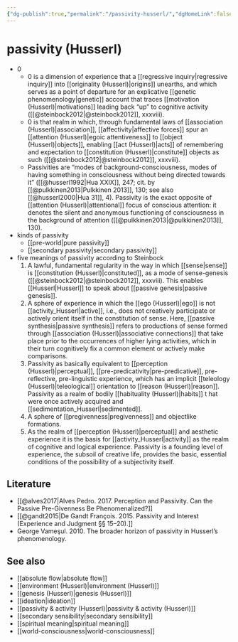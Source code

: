 ```yaml
---
{"dg-publish":true,"permalink":"/passivity-husserl/","dgHomeLink":false,"dgPassFrontmatter":false}
---
```


# passivity (Husserl)
- 0
	- 0 is a dimension of experience that a [[regressive inquiry|regressive inquiry]] into [[originality (Husserl)|origins]] unearths, and which serves as a point of departure for an explicative [[genetic phenomenology|genetic]] account that traces [[motivation (Husserl)|motivations]] leading back “up” to cognitive activity ([[@steinbock2012|@steinbock2012]], xxxviii).
	- 0 is that realm in which, through fundamental laws of [[association (Husserl)|association]], [[affectivity|affective forces]] spur an [[attention (Husserl)|egoic attentiveness]] to [[object (Husserl)|objects]], enabling [[act (Husserl)|acts]] of remembering and expectation to [[constitution (Husserl)|constitute]] objects as such ([[@steinbock2012|@steinbock2012]], xxxviii).
	- Passivities are “modes of background-consciousness, modes of having something in consciousness without being directed towards it” ([[@husserl1992|Hua XXIX]], 247; cit. by [[@pulkkinen2013|Pulkkinen 2013]], 130; see also [[@husserl2000|Hua 31]], 4). Passivity is the exact opposite of [[attention (Husserl)|attentional]] focus of conscious attention: it denotes the silent and anonymous functioning of consciousness in the background of attention ([[@pulkkinen2013|@pulkkinen2013]], 130).  
- kinds of passivity
	- [[pre-world|pure passivity]]
	- [[secondary passivity|secondary passivity]]
- five meanings of passivity according to Steinbock
	1. A lawful, fundamental regularity in the way in which [[sense|sense]] is [[constitution (Husserl)|constituted]], as a mode of sense-genesis ([[@steinbock2012|@steinbock2012]], xxxviii). This enables [[Husserl|Husserl]] to speak about [[passive genesis|passive genesis]].
	2. A sphere of experience in which the [[ego (Husserl)|ego]] is not [[activity_Husserl|active]], i.e., does not creatively participate or actively orient itself in the constitution of sense. Here, [[passive synthesis|passive synthesis]] refers to productions of sense formed through [[association (Husserl)|associative connections]] that take place prior to the occurrences of higher lying activities, which in their turn cognitively fix a common element or actively make comparisons. 
	3. Passivity as basically equivalent to [[perception (Husserl)|perceptual]], [[pre-predicativity|pre-predicative]], pre-reflective, pre-linguistic experience, which has an implicit [[teleology (Husserl)|teleological]] orientation to [[reason (Husserl)|reason]]. Passivity as a realm of bodily [[habituality (Husserl)|habits]] t hat were once actively acquired and [[sedimentation_Husserl|sedimented]]. 
	4. A sphere of [[pregivenness|pregivenness]] and objectlike formations. 
	5. As the realm of [[perception (Husserl)|perceptual]] and aesthetic experience it is the basis for [[activity_Husserl|activity]] as the realm of cognitive and logical experience. Passivity is a founding level of experience, the subsoil of creative life, provides the basic, essential conditions of the possibility of a subjectivity itself.


## Literature
- [[@alves2017|Alves Pedro. 2017. Perception and Passivity. Can the Passive Pre-Givenness Be Phenomenalized?]]
- [[@gandt2015|De Gandt François. 2015. Passivity and Interest (Experience and Judgment §§ 15–20).]]
- George Vameşul. 2010. The broader horizon of passivity in Husserl’s phenomenology.


## See also
- [[absolute flow|absolute flow]]
- [[environment (Husserl)|environment (Husserl)]]
- [[genesis (Husserl)|genesis (Husserl)]]
- [[ideation|ideation]]
- [[passivity & activity (Husserl)|passivity & activity (Husserl)]]
- [[secondary sensibility|secondary sensibility]]
- [[spiritual meaning|spiritual meaning]]
- [[world-consciousness|world-consciousness]]

